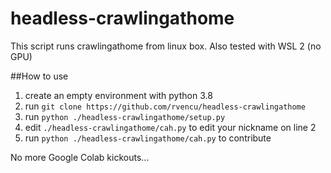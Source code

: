 # headless-crawlingathome

This script runs crawlingathome from linux box. Also tested with WSL 2 (no GPU)

##How to use

1. create an empty environment with python 3.8
2. run ```git clone https://github.com/rvencu/headless-crawlingathome```
3. run ```python ./headless-crawlingathome/setup.py```
4. edit ```./headless-crawlingathome/cah.py``` to edit your nickname on line 2
5. run ```python ./headless-crawlingathome/cah.py``` to contribute

No more Google Colab kickouts...
